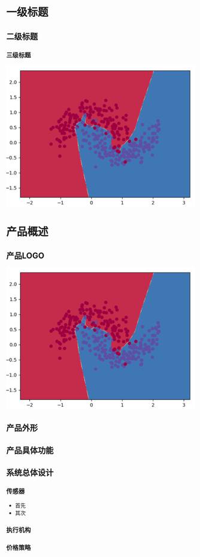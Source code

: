 # 一级标题

## 二级标题

### 三级标题

![](./pictures/test.png)

# 产品概述

## 产品LOGO

![](./pictures/test.png)

## 产品外形

## 产品具体功能

## 系统总体设计

### 传感器

- 首先
- 其次

### 执行机构

### 价格策略


